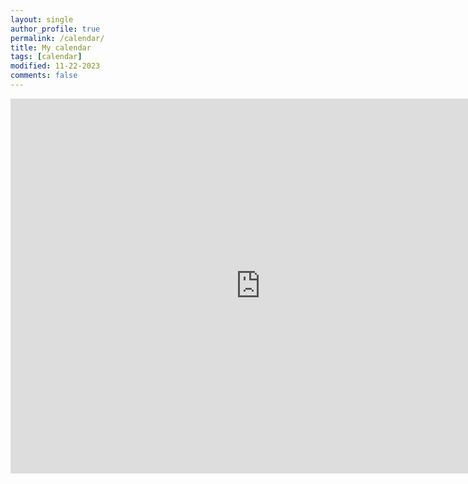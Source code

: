 ```yaml
---
layout: single
author_profile: true
permalink: /calendar/
title: My calendar
tags: [calendar]
modified: 11-22-2023
comments: false
---
```


<iframe src="https://calendar.google.com/calendar/embed?src=mahyeganeh82%40gmail.com&ctz=Asia%2FTehran" style="border: 0" width="800" height="600" frameborder="0" scrolling="no"></iframe>
